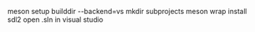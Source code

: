 meson setup builddir --backend=vs
mkdir subprojects
meson wrap install sdl2
open .sln in visual studio
